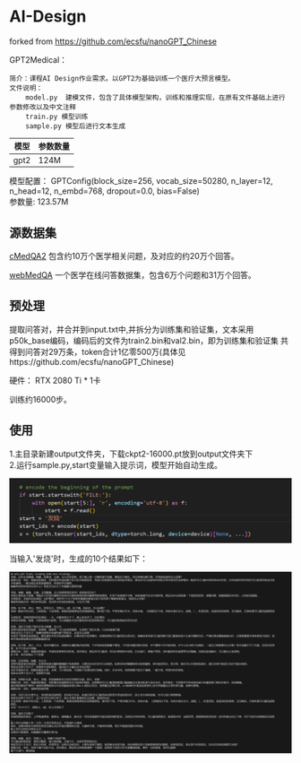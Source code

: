 # AI-Design
forked from https://github.com/ecsfu/nanoGPT_Chinese

GPT2Medical：

    简介：课程AI Design作业需求。以GPT2为基础训练一个医疗大预言模型。
    文件说明：
        model.py  建模文件，包含了具体模型架构，训练和推理实现，在原有文件基础上进行参数修改以及中文注释
        train.py 模型训练 
        sample.py 模型后进行文本生成

| 模型         | 参数数量 |
| ------------| -------- |
| gpt2        | 124M     |

模型配置：
GPTConfig(block_size=256, vocab_size=50280, n_layer=12, n_head=12, n_embd=768, dropout=0.0, bias=False)\
参数量: 123.57M

## 源数据集
[cMedQA2](https://github.com/zhangsheng93/cMedQA2) 包含约10万个医学相关问题，及对应的约20万个回答。

[webMedQA](https://github.com/hejunqing/webMedQA) 一个医学在线问答数据集，包含6万个问题和31万个回答。

## 预处理
提取问答对，并合并到input.txt中,并拆分为训练集和验证集，文本采用p50k_base编码，编码后的文件为train2.bin和val2.bin，即为训练集和验证集
共得到问答对29万条，token合计1亿零500万(具体见https://github.com/ecsfu/nanoGPT_Chinese)

硬件：	RTX 2080 Ti * 1卡

训练约16000步。

## 使用
1.主目录新建output文件夹，下载ckpt2-16000.pt放到output文件夹下 \
2.运行sample.py,start变量输入提示词，模型开始自动生成。

![img_1.png](img_1.png)


当输入'发烧'时，生成的10个结果如下：

![img_2.png](img_2.png)


